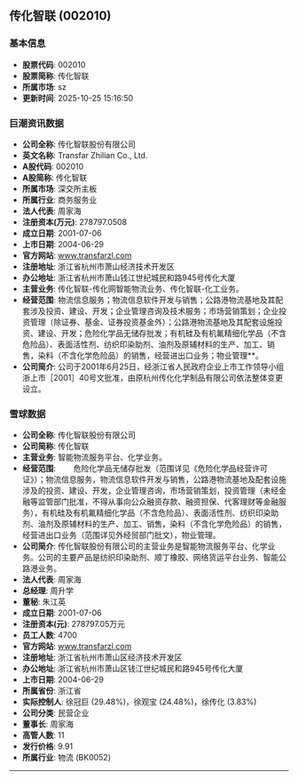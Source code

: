 ## 传化智联 (002010)

### 基本信息

- **股票代码**: 002010
- **股票简称**: 传化智联
- **所属市场**: sz
- **更新时间**: 2025-10-25 15:16:50

### 巨潮资讯数据

- **公司全称**: 传化智联股份有限公司
- **英文名称**: Transfar Zhilian Co., Ltd.
- **A股代码**: 002010
- **A股简称**: 传化智联
- **所属市场**: 深交所主板
- **所属行业**: 商务服务业
- **法人代表**: 周家海
- **注册资本(万元)**: 278797.0508
- **成立日期**: 2001-07-06
- **上市日期**: 2004-06-29
- **官方网站**: www.transfarzl.com
- **注册地址**: 浙江省杭州市萧山经济技术开发区
- **办公地址**: 浙江省杭州市萧山钱江世纪城民和路945号传化大厦
- **主营业务**: 传化智联-传化网智能物流业务、传化智联-化工业务。
- **经营范围**: 物流信息服务；物流信息软件开发与销售；公路港物流基地及其配套涉及投资、建设、开发；企业管理咨询及技术服务；市场营销策划；企业投资管理（除证券、基金、证券投资基金外）；公路港物流基地及其配套设施投资、建设、开发；危险化学品无储存批发；有机硅及有机氟精细化学品（不含危险品）、表面活性剂、纺织印染助剂、油剂及原辅材料的生产、加工、销售，染料（不含化学危险品）的销售，经营进出口业务；物业管理**。
- **公司简介**: 公司于2001年6月25日，经浙江省人民政府企业上市工作领导小组浙上市［2001］40号文批准，由原杭州传化化学制品有限公司依法整体变更设立。

### 雪球数据

- **公司全称**: 传化智联股份有限公司
- **公司简称**: 传化智联
- **主营业务**: 智能物流服务平台、化学业务。
- **经营范围**: 　　危险化学品无储存批发（范围详见《危险化学品经营许可证》）；物流信息服务，物流信息软件开发与销售，公路港物流基地及配套设施涉及的投资、建设、开发，企业管理咨询，市场营销策划，投资管理（未经金融等监管部门批准，不得从事向公众融资存款、融资担保、代客理财等金融服务），有机硅及有机氟精细化学品（不含危险品）、表面活性剂、纺织印染助剂、油剂及原辅材料的生产、加工、销售，染料（不含化学危险品）的销售，经营进出口业务（范围详见外经贸部门批文），物业管理。
- **公司简介**: 传化智联股份有限公司的主营业务是智能物流服务平台、化学业务。公司的主要产品是纺织印染助剂、顺丁橡胶、网络货运平台业务、智能公路港业务。
- **法人代表**: 周家海
- **总经理**: 周升学
- **董秘**: 朱江英
- **成立日期**: 2001-07-06
- **注册资本(元)**: 278797.05万元
- **员工人数**: 4700
- **官方网站**: www.transfarzl.com
- **注册地址**: 浙江省杭州市萧山区经济技术开发区
- **办公地址**: 浙江省杭州市萧山区钱江世纪城民和路945号传化大厦
- **上市日期**: 2004-06-29
- **所属省份**: 浙江省
- **实际控制人**: 徐冠巨 (29.48%)，徐观宝 (24.48%)，徐传化 (3.83%)
- **公司分类**: 民营企业
- **董事长**: 周家海
- **高管人数**: 11
- **发行价格**: 9.91
- **所属行业**: 物流 (BK0052)

---